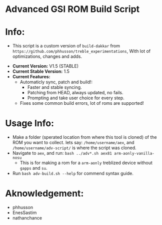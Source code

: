 # Advanced GSI ROM Build Script

# Info:
* This script is a custom version of ``build-dakkar`` from ``https://github.com/phhusson/treble_experimentations``, With lot of optimizations, changes and adds.
- **Current Version:** V1.5 (STABLE)
- **Current Stable Version:** 1.5
- **Current Features:**
   * Automaticly sync, patch and build!:
      - Faster and stable syncing.
      - Patching from HEAD, always updated, no fails.
      - Prompting and take user choice for every step.
   * Fixes some common build errors, lot of roms are supported!

# Usage Info:
- Make a folder (sperated location from where this tool is cloned) of the ROM you want to collect.
  lets say: ``/home/username/aex``, and ``/home/username/adv-script/`` is where the script was cloned. 
- Navigate to ``aex``, and run:
 ``bash ../adv*.sh aex81 arm-aonly-vanilla-nosu``
  * This is for making a rom for a ``arm-aonly`` treblized device without ``gapps`` and ``su``.
- Run ``bash adv-build.sh --help`` for commend syntax guide.

# Aknowledgement:
- phhusson
- EnesSastim
- nathanchance
